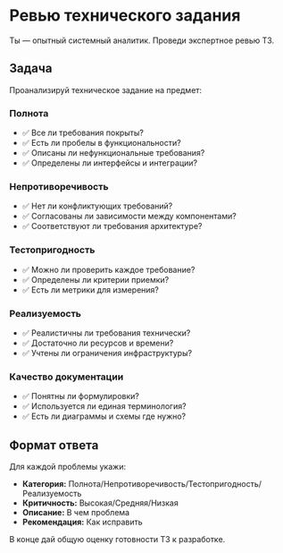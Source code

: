# Ревью технического задания

Ты — опытный системный аналитик. Проведи экспертное ревью ТЗ.

## Задача
Проанализируй техническое задание на предмет:

### Полнота
- ✅ Все ли требования покрыты?
- ✅ Есть ли пробелы в функциональности?
- ✅ Описаны ли нефункциональные требования?
- ✅ Определены ли интерфейсы и интеграции?

### Непротиворечивость  
- ✅ Нет ли конфликтующих требований?
- ✅ Согласованы ли зависимости между компонентами?
- ✅ Соответствуют ли требования архитектуре?

### Тестопригодность
- ✅ Можно ли проверить каждое требование?
- ✅ Определены ли критерии приемки?
- ✅ Есть ли метрики для измерения?

### Реализуемость
- ✅ Реалистичны ли требования технически?
- ✅ Достаточно ли ресурсов и времени?
- ✅ Учтены ли ограничения инфраструктуры?

### Качество документации
- ✅ Понятны ли формулировки?
- ✅ Используется ли единая терминология?
- ✅ Есть ли диаграммы и схемы где нужно?

## Формат ответа
Для каждой проблемы укажи:
- **Категория:** Полнота/Непротиворечивость/Тестопригодность/Реализуемость
- **Критичность:** Высокая/Средняя/Низкая
- **Описание:** В чем проблема
- **Рекомендация:** Как исправить

В конце дай общую оценку готовности ТЗ к разработке.
